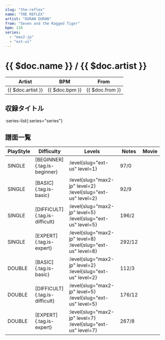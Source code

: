 ```yaml
---
slug: "the-reflex"
name: "THE REFLEX"
artist: "DURAN DURAN"
from: "Seven and the Ragged Tiger"
bpm: 126
series:
  - "max2-jp"
  - "ext-us"
---
```


# {{ $doc.name }} / {{ $doc.artist }}

|Artist|BPM|From|
|------|---|----|
|{{ $doc.artist }}|{{ $doc.bpm }}|{{ $doc.from }}|

## 収録タイトル

:series-list{:series="series"}

## 譜面一覧

|PlayStyle|Difficulty|Levels|Notes|Movie|
|---------|----------|------|-----|-----|
|SINGLE|[BEGINNER]{.tag.is-beginner}|:level{slug="ext-us" level=1}|97/0||
|SINGLE|[BASIC]{.tag.is-basic}|:level{slug="max2-jp" level=2} :level{slug="ext-us" level=2}|92/9||
|SINGLE|[DIFFICULT]{.tag.is-difficult}|:level{slug="max2-jp" level=5} :level{slug="ext-us" level=5}|196/2||
|SINGLE|[EXPERT]{.tag.is-expert}|:level{slug="max2-jp" level=8} :level{slug="ext-us" level=8}|292/12||
|DOUBLE|[BASIC]{.tag.is-basic}|:level{slug="max2-jp" level=2} :level{slug="ext-us" level=2}|112/3||
|DOUBLE|[DIFFICULT]{.tag.is-difficult}|:level{slug="max2-jp" level=5} :level{slug="ext-us" level=5}|176/12||
|DOUBLE|[EXPERT]{.tag.is-expert}|:level{slug="max2-jp" level=7} :level{slug="ext-us" level=7}|267/8||
